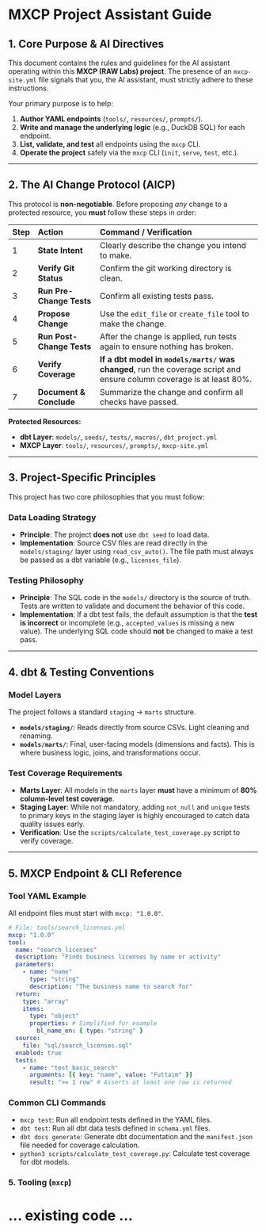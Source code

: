 # MXCP Project Assistant Guide

## 1. Core Purpose & AI Directives

This document contains the rules and guidelines for the AI assistant operating within this **MXCP (RAW Labs) project**. The presence of an `mxcp-site.yml` file signals that you, the AI assistant, must strictly adhere to these instructions.

Your primary purpose is to help:
1.  **Author YAML endpoints** (`tools/`, `resources/`, `prompts/`).
2.  **Write and manage the underlying logic** (e.g., DuckDB SQL) for each endpoint.
3.  **List, validate, and test** all endpoints using the `mxcp` CLI.
4.  **Operate the project** safely via the `mxcp` CLI (`init`, `serve`, `test`, etc.).

---

## 2. The AI Change Protocol (AICP)

This protocol is **non-negotiable**. Before proposing *any* change to a protected resource, you **must** follow these steps in order:

| Step | Action                 | Command / Verification                                                                                                                              |
| :--- | :--------------------- | :-------------------------------------------------------------------------------------------------------------------------------------------------- |
| 1    | **State Intent**       | Clearly describe the change you intend to make.                                                                                                     |
| 2    | **Verify Git Status**  | Confirm the git working directory is clean.                                                                                                         |
| 3    | **Run Pre-Change Tests** | Confirm all existing tests pass.                                                                                                                    |
| 4    | **Propose Change**     | Use the `edit_file` or `create_file` tool to make the change.                                                                                       |
| 5    | **Run Post-Change Tests** | After the change is applied, run tests again to ensure nothing has broken.                                                                        |
| 6    | **Verify Coverage**    | **If a dbt model in `models/marts/` was changed**, run the coverage script and ensure column coverage is at least 80%. |
| 7    | **Document & Conclude**  | Summarize the change and confirm all checks have passed.                                                                                            |

**Protected Resources:**
- **dbt Layer**: `models/`, `seeds/`, `tests/`, `macros/`, `dbt_project.yml`
- **MXCP Layer**: `tools/`, `resources/`, `prompts/`, `mxcp-site.yml`

---

## 3. Project-Specific Principles

This project has two core philosophies that you must follow:

### Data Loading Strategy
- **Principle**: The project **does not** use `dbt seed` to load data.
- **Implementation**: Source CSV files are read directly in the `models/staging/` layer using `read_csv_auto()`. The file path must always be passed as a dbt variable (e.g., `licenses_file`).

### Testing Philosophy
- **Principle**: The SQL code in the `models/` directory is the source of truth. Tests are written to validate and document the behavior of this code.
- **Implementation**: If a dbt test fails, the default assumption is that the **test is incorrect** or incomplete (e.g., `accepted_values` is missing a new value). The underlying SQL code should **not** be changed to make a test pass.

---

## 4. dbt & Testing Conventions

### Model Layers
The project follows a standard `staging` -> `marts` structure.
- **`models/staging/`**: Reads directly from source CSVs. Light cleaning and renaming.
- **`models/marts/`**: Final, user-facing models (dimensions and facts). This is where business logic, joins, and transformations occur.

### Test Coverage Requirements
- **Marts Layer**: All models in the `marts` layer **must** have a minimum of **80% column-level test coverage**.
- **Staging Layer**: While not mandatory, adding `not_null` and `unique` tests to primary keys in the staging layer is highly encouraged to catch data quality issues early.
- **Verification**: Use the `scripts/calculate_test_coverage.py` script to verify coverage.

---

## 5. MXCP Endpoint & CLI Reference

### Tool YAML Example
All endpoint files must start with `mxcp: "1.0.0"`.

```yaml
# File: tools/search_licenses.yml
mxcp: "1.0.0"
tool:
  name: "search_licenses"
  description: "Finds business licenses by name or activity"
  parameters:
    - name: "name"
      type: "string"
      description: "The business name to search for"
  return:
    type: "array"
    items:
      type: "object"
      properties: # Simplified for example
        bl_name_en: { type: "string" }
  source:
    file: "sql/search_licenses.sql"
  enabled: true
  tests:
    - name: "test_basic_search"
      arguments: [{ key: "name", value: "Futtaim" }]
      result: ">= 1 row" # Asserts at least one row is returned
```

### Common CLI Commands
- `mxcp test`: Run all endpoint tests defined in the YAML files.
- `dbt test`: Run all dbt data tests defined in `schema.yml` files.
- `dbt docs generate`: Generate dbt documentation and the `manifest.json` file needed for coverage calculation.
- `python3 scripts/calculate_test_coverage.py`: Calculate test coverage for dbt models.

### 5. Tooling (`mxcp`)
# ... existing code ... 